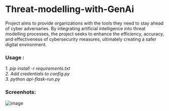 # Threat-modelling-with-GenAi

Project aims to provide organizations with the tools they need to stay ahead of cyber adversaries. By integrating artificial intelligence into threat modelling processes, the project seeks to enhance the efficiency, accuracy, and effectiveness of cybersecurity measures, ultimately creating a safer digital environment.

### Usage :<br/>
*1. pip install -r requirements.txt* <br/>
*2. Add credentials to config.py* <br/>
*3. python api-flask-run.py* <br/>

### Screenhots: 
![image](https://github.com/Mohit0/threat-modelling-with-GenAi/assets/17490996/4b8546a2-c9f4-4471-8f76-63d1f507fee5)
